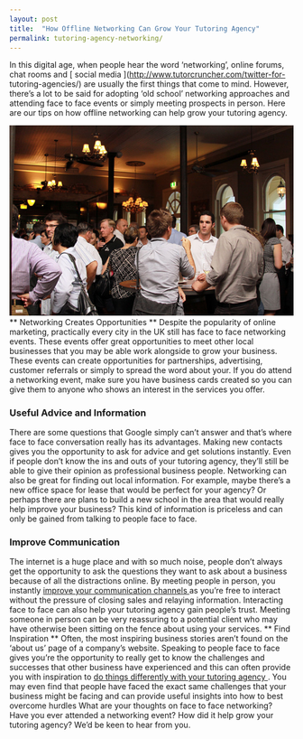 ```yaml
---
layout: post
title:  "How Offline Networking Can Grow Your Tutoring Agency"
permalink: tutoring-agency-networking/
---
```

In this digital age, when people hear the word ‘networking’, online forums,
chat rooms and [ social media ](http://www.tutorcruncher.com/twitter-for-
tutoring-agencies/) are usually the first things that come to mind. However,
there’s a lot to be said for adopting ‘old school’ networking approaches and
attending face to face events or simply meeting prospects in person. Here are
our tips on how offline networking can help grow your tutoring agency.
<div class="img-holder full-width">
   <img src="/img/blogs/Young_Chamber_Networking_Function.jpg" alt-text="Offline Networking"/>
</div> ** Networking
Creates Opportunities ** Despite the popularity of online marketing,
practically every city in the UK still has face to face networking events.
These events offer great opportunities to meet other local businesses that you
may be able work alongside to grow your business. These events can create
opportunities for partnerships, advertising, customer referrals or simply to
spread the word about your. If you do attend a networking event, make sure you
have business cards created so you can give them to anyone who shows an
interest in the services you offer. 

### Useful Advice and Information

There
are some questions that Google simply can’t answer and that’s where face to
face conversation really has its advantages. Making new contacts gives you the
opportunity to ask for advice and get solutions instantly. Even if people
don’t know the ins and outs of your tutoring agency, they’ll still be able to
give their opinion as professional business people. Networking can also be
great for finding out local information. For example, maybe there’s a new
office space for lease that would be perfect for your agency? Or perhaps there
are plans to build a new school in the area that would really help improve
your business? This kind of information is priceless and can only be gained
from talking to people face to face. 

### Improve Communication

The internet
is a huge place and with so much noise, people don’t always get the
opportunity to ask the questions they want to ask about a business because of
all the distractions online. By meeting people in person, you instantly [
improve your communication channels
](http://www.tutorcruncher.com/communication-is-key/) as you’re free to
interact without the pressure of closing sales and relaying information.
Interacting face to face can also help your tutoring agency gain people’s
trust. Meeting someone in person can be very reassuring to a potential client
who may have otherwise been sitting on the fence about using your services. **
Find Inspiration ** Often, the most inspiring business stories aren’t found on
the ‘about us’ page of a company’s website. Speaking to people face to face
gives you’re the opportunity to really get to know the challenges and
successes that other business have experienced and this can often provide you
with inspiration to [ do things differently with your tutoring agency
](http://www.tutorcruncher.com/grow-your-tutoring-business-outreach/) . You
may even find that people have faced the exact same challenges that your
business might be facing and can provide useful insights into how to best
overcome hurdles What are your thoughts on face to face networking? Have you
ever attended a networking event? How did it help grow your tutoring agency?
We’d be keen to hear from you.
